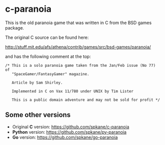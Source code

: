 # c-paranoia

This is the old paranoia game that was written in C from the BSD games package.

The original C source can be found here:

http://stuff.mit.edu/afs/athena/contrib/games/src/bsd-games/paranoia/

and has the following comment at the top:

    /* This is a solo paranoia game taken from the Jan/Feb issue (No 77) of
       "SpaceGamer/FantasyGamer" magazine.

       Article by Sam Shirley.

       Implemented in C on Vax 11/780 under UNIX by Tim Lister

       This is a public domain adventure and may not be sold for profit */

## Some other versions
* Original **C** version: https://github.com/spkane/c-paranoia
* **Python** version: https://github.com/spkane/py-paranoia
* **Go** version: https://github.com/spkane/go-paranoia
